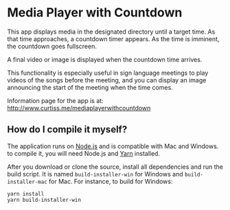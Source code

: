 # Media Player with Countdown #

This app displays media in the designated directory until a target time. As
that time approaches, a countdown timer appears. As the time is imminent, the
countdown goes fullscreen.

A final video or image is displayed when the countdown time arrives.

This functionality is especially useful in sign language meetings to play videos of the songs before the meeting, and you can display an image announcing the start of the meeting when the time comes.

Information page for the app is at: <http://www.curtiss.me/mediaplayerwithcountdown>

## How do I compile it myself? ##

The application runs on [Node.js](https://nodejs.org) and is compatible with Mac and Windows. to compile it, you will need Node.js and [Yarn](https://yarnpkg.com) installed.

After you download or clone the source, install all dependencies and run the build script.
It is named `build-installer-win` for Windows and `build-installer-mac` for Mac. For instance, to build for Windows:

```
yarn install
yarn build-installer-win
```
